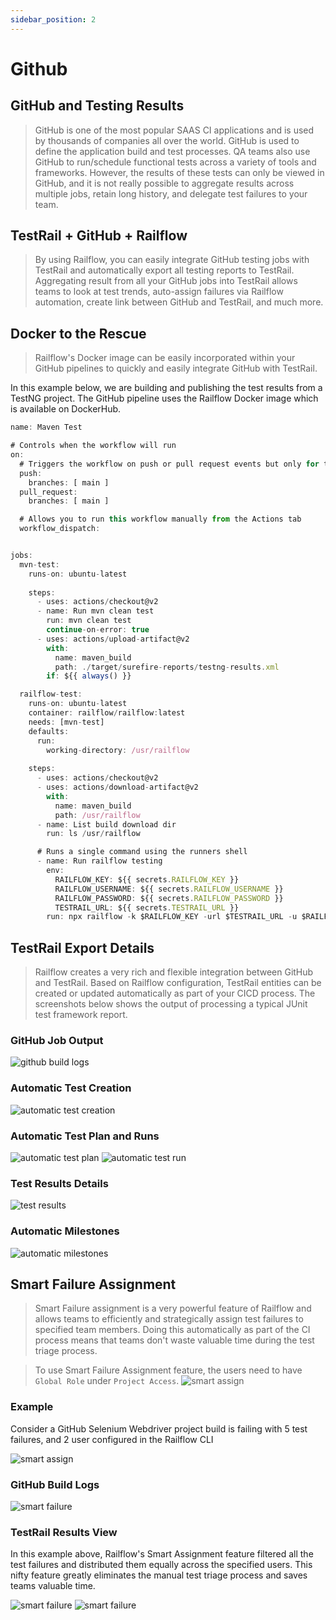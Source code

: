 ```yaml
---
sidebar_position: 2
---
```


# Github

## GitHub and Testing Results
>GitHub is one of the most popular SAAS CI applications and is used by thousands of companies all over the world. GitHub is used to define the application build and test processes. QA teams also use GitHub to run/schedule functional tests across a variety of tools and frameworks. However, the results of these tests can only be viewed in GitHub, and it is not really possible to aggregate results across multiple jobs, retain long history, and delegate test failures to your team.  

## TestRail + GitHub + Railflow 
>By using Railflow, you can easily integrate GitHub testing jobs with TestRail and automatically export all testing reports to TestRail. Aggregating result from all your GitHub jobs into TestRail allows teams to look at test trends, auto-assign failures via Railflow automation, create link between GitHub and TestRail, and much more. 


## Docker to the Rescue
>Railflow's Docker image can be easily incorporated within your GitHub pipelines to quickly and easily integrate GitHub with TestRail.

In this example below, we are building and publishing the test results from a TestNG project. The GitHub pipeline uses the Railflow Docker image which is available on DockerHub.


```jsx title="Github Pipeline Example"
name: Maven Test

# Controls when the workflow will run
on:
  # Triggers the workflow on push or pull request events but only for the main branch
  push:
    branches: [ main ]
  pull_request:
    branches: [ main ]

  # Allows you to run this workflow manually from the Actions tab
  workflow_dispatch:


jobs:
  mvn-test:
    runs-on: ubuntu-latest
    
    steps:
      - uses: actions/checkout@v2
      - name: Run mvn clean test
        run: mvn clean test
        continue-on-error: true
      - uses: actions/upload-artifact@v2
        with:
          name: maven_build
          path: ./target/surefire-reports/testng-results.xml
        if: ${{ always() }}

  railflow-test:
    runs-on: ubuntu-latest
    container: railflow/railflow:latest
    needs: [mvn-test]
    defaults:
      run:
        working-directory: /usr/railflow
    
    steps:
      - uses: actions/checkout@v2
      - uses: actions/download-artifact@v2
        with:
          name: maven_build
          path: /usr/railflow
      - name: List build download dir
        run: ls /usr/railflow

      # Runs a single command using the runners shell
      - name: Run railflow testing
        env:
          RAILFLOW_KEY: ${{ secrets.RAILFLOW_KEY }}
          RAILFLOW_USERNAME: ${{ secrets.RAILFLOW_USERNAME }}
          RAILFLOW_PASSWORD: ${{ secrets.RAILFLOW_PASSWORD }}
          TESTRAIL_URL: ${{ secrets.TESTRAIL_URL }}
        run: npx railflow -k $RAILFLOW_KEY -url $TESTRAIL_URL -u $RAILFLOW_USERNAME -p $RAILFLOW_PASSWORD -pr "GitHub-Demo" -path Demo/TestNG -f testng -a john@foo.com, jane@foo.com -r /usr/railflow/testng-results.xml -tp TestPlanName 

```

## TestRail Export Details
>Railflow creates a very rich and flexible integration between GitHub and TestRail. Based on Railflow configuration, TestRail entities can be created or updated automatically as part of your CICD process. The screenshots below shows the output of processing a typical JUnit test framework report. 

### GitHub Job Output
![github build logs](/img/cicd/github/github-output.png)

### Automatic Test Creation 
![automatic test creation](/img/cicd/jenkins/plugin-exec-3.png)

### Automatic Test Plan and Runs
![automatic test plan](/img/cicd/jenkins/plugin-exec-4.png)
![automatic test run](/img/cicd/jenkins/plugin-exec-5.png)

### Test Results Details
![test results](/img/cicd/jenkins/plugin-exec-6.png)

### Automatic Milestones
![automatic milestones](/img/cicd/jenkins/plugin-exec-7.png)

## Smart Failure Assignment
>Smart Failure assignment is a very powerful feature of Railflow and allows teams to efficiently and strategically assign test failures to specified team members. Doing this automatically as part of the CI process means that teams don't waste valuable time during the test triage process. 

>To use Smart Failure Assignment feature, the users need to have `Global Role` under `Project Access`. 
![smart assign](/img/cicd/jenkins/smart-failure-5.png)

### Example
Consider a GitHub Selenium Webdriver project build is failing with 5 test failures, and 2 user configured in the Railflow CLI

![smart assign](/img/cicd/github/github-smart-assign.png)

### GitHub Build Logs
![smart failure](/img/cicd/jenkins/smart-failure-2.png)

### TestRail Results View
In this example above, Railflow's Smart Assignment feature filtered all the test failures and distributed them equally across the specified users. This nifty feature greatly eliminates the manual test triage process and saves teams valuable time.

![smart failure](/img/cicd/jenkins/smart-failure-3.png)
![smart failure](/img/cicd/jenkins/smart-failure-4.png)

